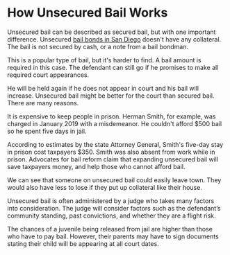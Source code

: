 # How Unsecured Bail Works

Unsecured bail can be described as secured bail, but with one important difference. Unsecured <a href="https://g.co/kgs/AcF3Ua">bail bonds in San Diego</a> doesn't have any collateral. The bail is not secured by cash, or a note from a bail bondman.

This is a popular type of bail, but it's harder to find. A bail amount is required in this case. The defendant can still go if he promises to make all required court appearances.

He will be held again if he does not appear in court and his bail will increase. Unsecured bail might be better for the court than secured bail. There are many reasons.

It is expensive to keep people in prison. Herman Smith, for example, was charged in January 2019 with a misdemeanor. He couldn't afford $500 bail so he spent five days in jail.

According to estimates by the state Attorney General, Smith's five-day stay in prison cost taxpayers $350. Smith was also absent from work while in prison. Advocates for bail reform claim that expanding unsecured bail will save taxpayers money, and help those who cannot afford bail.

We can see that someone on unsecured bail could easily leave town. They would also have less to lose if they put up collateral like their house.

Unsecured bail is often administered by a judge who takes many factors into consideration. The judge will consider factors such as the defendant’s community standing, past convictions, and whether they are a flight risk.

The chances of a juvenile being released from jail are higher than those who have to pay bail. However, their parents may have to sign documents stating their child will be appearing at all court dates.
